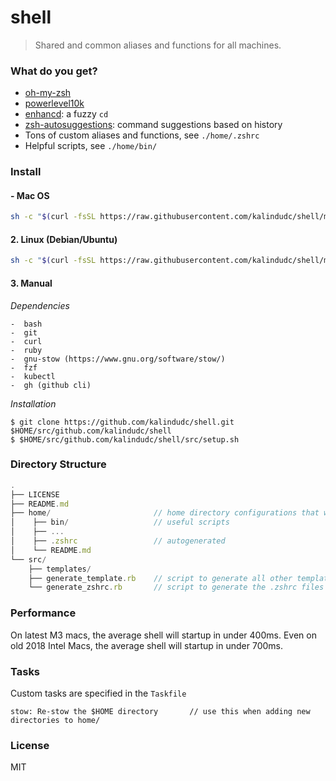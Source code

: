 # shell
> Shared and common aliases and functions for all machines.

### What do you get?
-  [oh-my-zsh](https://github.com/ohmyzsh/ohmyzsh#unattended-install)
-  [powerlevel10k](https://github.com/romkatv/powerlevel10k)
-  [enhancd](https://github.com/babarot/enhancd): a fuzzy `cd`
-  [zsh-autosuggestions](https://github.com/zsh-users/zsh-autosuggestions): command suggestions based on history
-  Tons of custom aliases and functions, see `./home/.zshrc`
-  Helpful scripts, see `./home/bin/`

### Install

#### -  Mac OS

```sh
sh -c "$(curl -fsSL https://raw.githubusercontent.com/kalindudc/shell/main/install.sh)"
```

#### 2. Linux (Debian/Ubuntu)

```sh
sh -c "$(curl -fsSL https://raw.githubusercontent.com/kalindudc/shell/main/install-linux.sh)"
```

#### 3. Manual

_Dependencies_
```
-  bash
-  git
-  curl
-  ruby
-  gnu-stow (https://www.gnu.org/software/stow/)
-  fzf
-  kubectl
-  gh (github cli)
```

_Installation_
```
$ git clone https://github.com/kalindudc/shell.git $HOME/src/github.com/kalindudc/shell
$ $HOME/src/github.com/kalindudc/shell/src/setup.sh
```

### Directory Structure
```js
.
├── LICENSE
├── README.md
├── home/                       // home directory configurations that will be `stowed`
│    ├── bin/                   // useful scripts
│    ├── ...
│    ├── .zshrc                 // autogenerated
│    └── README.md
└── src/
    ├── templates/
    ├── generate_template.rb    // script to generate all other templates
    └── generate_zshrc.rb       // script to generate the .zshrc files
```

### Performance
On latest M3 macs, the average shell will startup in under 400ms. Even on old 2018 Intel Macs, the average shell will startup in under 700ms.

### Tasks
Custom tasks are specified in the `Taskfile`

```
stow: Re-stow the $HOME directory       // use this when adding new directories to home/
```

### License
MIT
